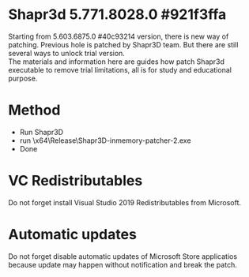 # Shapr3d 5.771.8028.0 #921f3ffa

Starting from 5.603.6875.0 #40c93214 version, there is new way of patching. Previous hole is patched by Shapr3D team.
But there are still several ways to unlock trial version.  
The materials and information here are guides how patch Shapr3d executable to remove trial limitations, all is for study and educational purpose.

# Method

* Run Shapr3D
* run \x64\Release\Shapr3D-inmemory-patcher-2.exe
* Done

# VC Redistributables

Do not forget install Visual Studio 2019 Redistributables from Microsoft.

# Automatic updates

Do not forget disable automatic updates of Microsoft Store applicatios because update may happen without notification and break the patch.
